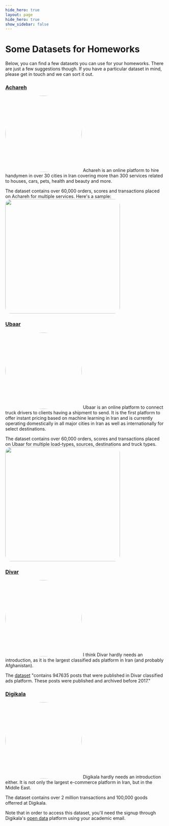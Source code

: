 ```yaml
---
hide_hero: true
layout: page
hide_hero: true
show_sidebar: false
---
```


# Some Datasets for Homeworks
Below, you can find a few datasets you can use for your homeworks. There are just a few suggestions though. If you have a particular dataset in mind, please get in touch and we can sort it out.

### [Achareh](https://achareh.ir)
<img src="/ADS2021/assets/images/achareh_logo.png" style="border-radius:50%;height:240px;" width="auto">
Achareh is an online platform to hire handymen in over 30 cities in Iran covering more than 300 services related to houses, cars, pets, health and beauty and more. 

The dataset contains over 60,000 orders, scores and transactions placed on Achareh for multiple services. Here's a sample:
<img src="/ADS2021/assets/images/achareh_sample_data.png" style="border-radius:5%;height:360px;" width="auto">


### [Ubaar](https://ubaar.ir)
<img src="/ADS2021/assets/images/ubaar_logo.jpeg" style="border-radius:50%;height:240px;" width="auto">
Ubaar is an online platform to connect truck drivers to clients having a shipment to send. It is the first platform to offer instant pricing based on machine learning in Iran and is currently operating domestically in all major cities in Iran as well as internationally for select destinations.

The dataset contains over 60,000 orders, scores and transactions placed on Ubaar for multiple load-types, sources, destinations and truck types.
<img src="/ADS2021/assets/images/ubaar_sample_data.png" style="border-radius:5%;height:360px;" width="auto">


### [Divar](https://divar.ir)
<img src="/ADS2021/assets/images/divar_logo.jpeg" style="border-radius:50%;height:240px;" width="auto">
I think Divar hardly needs an introduction, as it is the largest classified ads platform in Iran (and probably Afghanistan).

The [dataset](https://phanous.ir/divar-posts-dataset/) "contains 947635 posts that were published in Divar classified ads platform. These posts were published and archived before 2017."


### [Digikala](https://digikala.com)
<img src="/ADS2021/assets/images/digikala_logo.gif" style="border-radius:50%;height:240px;" width="auto">
Digikala hardly needs an introduction either. It is not only the largest e-commerce platform in Iran, but in the Middle East.

The dataset contains over 2 million transactions and 100,000 goods offerred at Digikala.

Note that in order to access this dataset, you'll need the signup through Digikala's [open data](https://www.digikala.com/opendata/) platform using your academic email.
